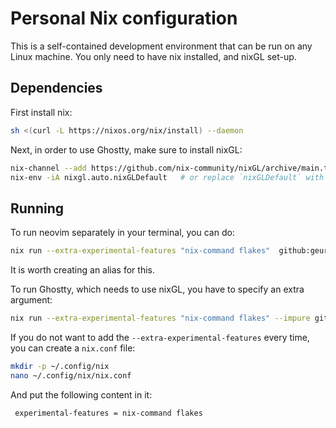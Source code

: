 # Personal Nix configuration
This is a self-contained development environment that can be run on any Linux machine. You only need to have nix installed, and nixGL set-up.

## Dependencies
First install nix:
```bash
sh <(curl -L https://nixos.org/nix/install) --daemon
```

Next, in order to use Ghostty, make sure to install nixGL:
```bash
nix-channel --add https://github.com/nix-community/nixGL/archive/main.tar.gz nixgl && nix-channel --update
nix-env -iA nixgl.auto.nixGLDefault   # or replace `nixGLDefault` with your desired wrapper
```

## Running
To run neovim separately in your terminal, you can do:
```bash
nix run --extra-experimental-features "nix-command flakes"  github:geurto/nix
```
It is worth creating an alias for this.


To run Ghostty, which needs to use nixGL, you have to specify an extra argument:
```bash
nix run --extra-experimental-features "nix-command flakes" --impure github:nix-community/nixGL -- .#ghostty
```

If you do not want to add the ``--extra-experimental-features`` every time, you can create a ``nix.conf`` file:
```bash
mkdir -p ~/.config/nix
nano ~/.config/nix/nix.conf
```

And put the following content in it:
```bash 
 experimental-features = nix-command flakes
```


